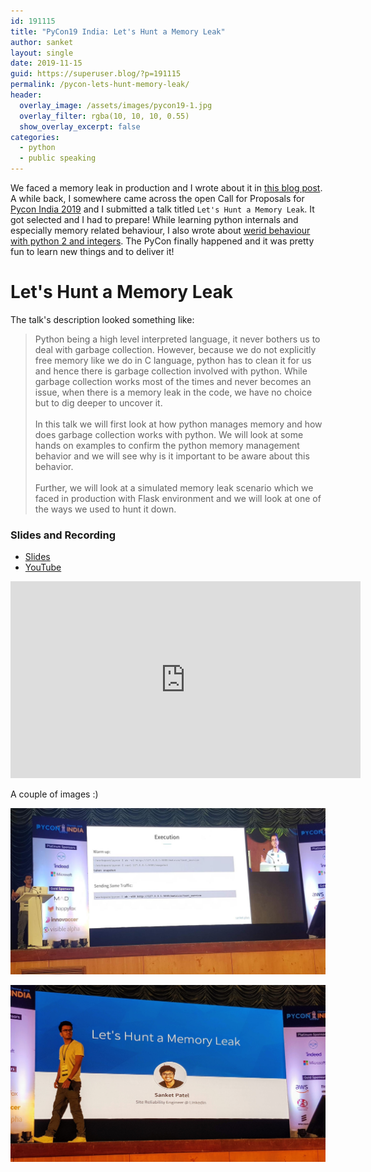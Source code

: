 ```yaml
---
id: 191115
title: "PyCon19 India: Let's Hunt a Memory Leak"
author: sanket
layout: single
date: 2019-11-15
guid: https://superuser.blog/?p=191115
permalink: /pycon-lets-hunt-memory-leak/
header:
  overlay_image: /assets/images/pycon19-1.jpg
  overlay_filter: rgba(10, 10, 10, 0.55)  
  show_overlay_excerpt: false
categories:
  - python
  - public speaking
---
```


We faced a memory leak in production and I wrote about it in [this blog post](/detect-memory-leak-python/). A while back, I somewhere came across the open Call for Proposals for [Pycon India 2019](https://in.pycon.org/2019/) and I submitted a talk titled `Let's Hunt a Memory Leak`. It got selected and I had to prepare! While learning python internals and especially memory related behaviour, I also wrote about [werid behaviour with python 2 and integers](/python-2-integers). The PyCon finally happened and it was pretty fun to learn new things and to deliver it!

# Let's Hunt a Memory Leak

The talk's description looked something like:

>Python being a high level interpreted language, it never bothers us to deal with garbage collection. However, because we do not explicitly free memory like we do in C language, python has to clean it for us and hence there is garbage collection involved with python. While garbage collection works most of the times and never becomes an issue, when there is a memory leak in the code, we have no choice but to dig deeper to uncover it.
<br> <br>
In this talk we will first look at how python manages memory and how does garbage collection works with python. We will look at some hands on examples to confirm the python memory management behavior and we will see why is it important to be aware about this behavior.
<br><br>
Further, we will look at a simulated memory leak scenario which we faced in production with Flask environment and we will look at one of the ways we used to hunt it down.


### Slides and Recording

 - [Slides](https://docs.google.com/presentation/d/1_c4_khxTBC0mtifWp1CwJl3_5Gp6ZTFbVzoafEirOig/edit?usp=sharing) 
 - [YouTube](https://youtu.be/u0qVRm8Hjb4) 

 <iframe width="560" height="315" src="https://www.youtube.com/embed/s9kAghWpzoE" frameborder="0" allow="accelerometer; autoplay; encrypted-media; gyroscope; picture-in-picture" allowfullscreen></iframe>

<br/>

A couple of images :)

![PyCon19 Image 1](/assets/images/pycon19-1.jpg)

![PyCon19 Image 2](/assets/images/pycon19-2.jpg)
